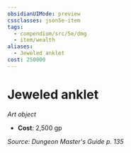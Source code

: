 ```yaml
---
obsidianUIMode: preview
cssclasses: json5e-item
tags:
  - compendium/src/5e/dmg
  - item/wealth
aliases:
  - Jeweled anklet
cost: 250000
---
```

# Jeweled anklet
*Art object*  

- **Cost**: 2,500 gp

*Source: Dungeon Master's Guide p. 135*

